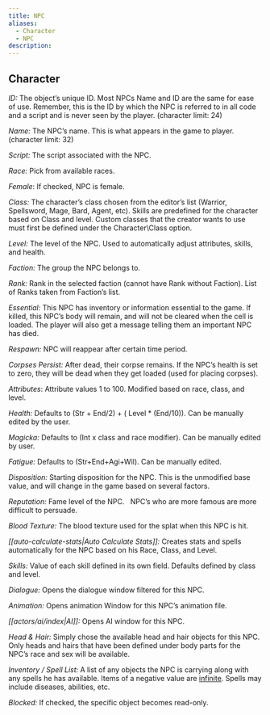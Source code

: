 ```yaml
---
title: NPC
aliases:
  - Character
  - NPC
description:
---
```

## Character 

_ID:_ The object’s unique ID. Most NPCs Name and ID are the same for ease of use. Remember, this is the ID by which the NPC is referred to in all code and a script and is never seen by the player. (character limit: 24)

_Name:_ The NPC’s name. This is what appears in the game to player. (character limit: 32)

_Script:_ The script associated with the NPC.

_Race:_ Pick from available races.

_Female_: If checked, NPC is female.

_Class:_ The character’s class chosen from the editor’s list (Warrior, Spellsword, Mage, Bard, Agent, etc). Skills are predefined for the character based on Class and level. Custom classes that the creator wants to use must first be defined under the Character\\Class option.

_Level:_ The level of the NPC. Used to automatically adjust attributes, skills, and health.

_Faction:_ The group the NPC belongs to.

_Rank:_ Rank in the selected faction (cannot have Rank without Faction). List of Ranks taken from Faction’s list.

_Essential:_ This NPC has inventory or information essential to the game. If killed, this NPC’s body will remain, and will not be cleared when the cell is loaded. The player will also get a message telling them an important NPC has died.

_Respawn:_ NPC will reappear after certain time period.

_Corpses Persist:_ After dead, their corpse remains. If the NPC’s health is set to zero, they will be dead when they get loaded (used for placing corpses).

_Attributes_: Attribute values 1 to 100. Modified based on race, class, and level.

_Health:_ Defaults to (Str + End/2) + ( Level \* (End/10)). Can be manually edited by the user.

_Magicka:_ Defaults to (Int x class and race modifier). Can be manually edited by user.

_Fatigue:_ Defaults to (Str+End+Agi+Wil). Can be manually edited.

_Disposition:_ Starting disposition for the NPC. This is the unmodified base value, and will change in the game based on several factors.

_Reputation:_ Fame level of the NPC. &nbsp; NPC’s who are more famous are more difficult to persuade.

_Blood Texture:_ The blood texture used for the splat when this NPC is hit.

_[[auto-calculate-stats|Auto Calculate Stats]]:_ Creates stats and spells automatically for the NPC based on his Race, Class, and Level.

_Skills:_ Value of each skill defined in its own field. Defaults defined by class and level.

_Dialogue:_ Opens the dialogue window filtered for this NPC.

_Animation:_ Opens animation Window for this NPC’s animation file.

_[[actors/ai/index|AI]]:_ Opens AI window for this NPC.

_Head \& Hair:_ Simply chose the available head and hair objects for this NPC. Only heads and hairs that have been defined under body parts for the NPC’s race and sex will be available.

_Inventory / Spell List:_ A list of any objects the NPC is carrying along with any spells he has available. Items of a negative value are [infinite](<InfiniteInventoryItems.md>). Spells may include diseases, abilities, etc.

_Blocked:_ If checked, the specific object becomes read-only.
